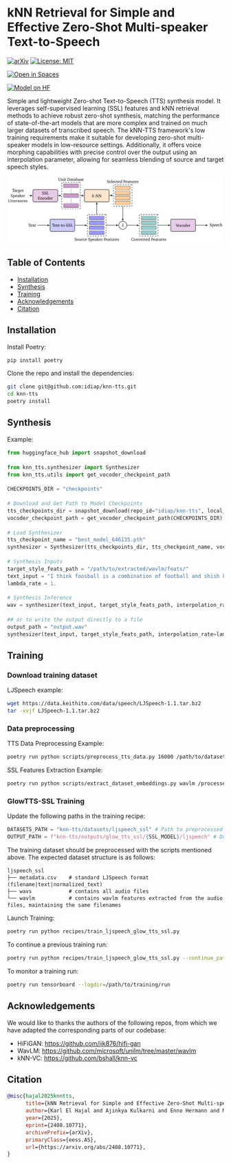 <!--
SPDX-FileCopyrightText: 2024 Idiap Research Institute
SPDX-FileContributor: Karl El Hajal

SPDX-License-Identifier: MIT
-->

# kNN Retrieval for Simple and Effective Zero-Shot Multi-speaker Text-to-Speech

[![arXiv](https://img.shields.io/badge/arXiv-2408.10771-b31b1b.svg)](https://arxiv.org/abs/2408.10771)
[![License: MIT](https://img.shields.io/badge/License-MIT-blue.svg)](LICENSES/MIT.txt)

[![Open in Spaces](https://huggingface.co/datasets/huggingface/badges/resolve/main/open-in-hf-spaces-sm.svg)](https://huggingface.co/spaces/karlhajal/kNN-TTS)

[![Model on HF](https://huggingface.co/datasets/huggingface/badges/resolve/main/model-on-hf-sm.svg)](https://huggingface.co/Idiap/kNN-TTS)


Simple and lightweight Zero-shot Text-to-Speech (TTS) synthesis model. It leverages self-supervised learning (SSL) features and kNN retrieval methods to achieve robust zero-shot synthesis, matching the performance of state-of-the-art models that are more complex and trained on much larger datasets of transcribed speech. The kNN-TTS framework's low training requirements make it suitable for developing zero-shot multi-speaker models in low-resource settings. Additionally, it offers voice morphing capabilities with precise control over the output using an interpolation parameter, allowing for seamless blending of source and target speech styles.

![kNN-TTS Framework Overview](assets/diagram.png)

## Table of Contents
- [Installation](#installation)
- [Synthesis](#synthesis)
- [Training](#training)
- [Acknowledgements](#acknowledgements)
- [Citation](#citation)

## Installation

Install Poetry:
```bash
pip install poetry
```

Clone the repo and install the dependencies:
```bash
git clone git@github.com:idiap/knn-tts.git
cd knn-tts
poetry install
```

## Synthesis

Example:
```python
from huggingface_hub import snapshot_download

from knn_tts.synthesizer import Synthesizer
from knn_tts.utils import get_vocoder_checkpoint_path

CHECKPOINTS_DIR = "checkpoints"

# Download and Get Path to Model Checkpoints
tts_checkpoints_dir = snapshot_download(repo_id="idiap/knn-tts", local_dir=CHECKPOINTS_DIR)
vocoder_checkpoint_path = get_vocoder_checkpoint_path(CHECKPOINTS_DIR)

# Load Synthesizer
tts_checkpoint_name = "best_model_646135.pth"
synthesizer = Synthesizer(tts_checkpoints_dir, tts_checkpoint_name, vocoder_checkpoint_path, model_name="glowtts")

# Synthesis Inputs
target_style_feats_path = "/path/to/extracted/wavlm/feats/"
text_input = "I think foosball is a combination of football and shish kebabs."
lambda_rate = 1.

# Synthesis Inference
wav = synthesizer(text_input, target_style_feats_path, interpolation_rate=lambda_rate)

## or to write the output directly to a file
output_path = "output.wav"
synthesizer(text_input, target_style_feats_path, interpolation_rate=lambda_rate, save_path=output_path)
```

## Training

### Download training dataset

LJSpeech example:
```bash
wget https://data.keithito.com/data/speech/LJSpeech-1.1.tar.bz2
tar -xvjf LJSpeech-1.1.tar.bz2
```

### Data preprocessing

TTS Data Preprocessing Example:
```bash
poetry run python scripts/preprocess_tts_data.py 16000 /path/to/dataset /processed/dataset/output/path
```

SSL Features Extraction Example:
```bash
poetry run python scripts/extract_dataset_embeddings.py wavlm /processed/dataset/output/path /processed/dataset/output/path
```

### GlowTTS-SSL Training

Update the following paths in the training recipe:
```python
DATASETS_PATH = "knn-tts/datasets/ljspeech_ssl" # Path to preprocessed LJSpeech dataset
OUTPUT_PATH = f"knn-tts/outputs/glow_tts_ssl/{SSL_MODEL}/ljspeech" # Desired output path
```

The training dataset should be preprocessed with the scripts mentioned above.
The expected dataset structure is as follows:
```
ljspeech_ssl
├── metadata.csv    # standard LJSpeech format (filename|text|normalized_text)
├── wavs            # contains all audio files
└── wavlm           # contains wavlm features extracted from the audio files, maintaining the same filenames
```

Launch Training:
```bash
poetry run python recipes/train_ljspeech_glow_tts_ssl.py
```

To continue a previous training run:
```bash
poetry run python recipes/train_ljspeech_glow_tts_ssl.py --continue_path /path/to/saved/training/run
```

To monitor a training run:
```bash
poetry run tensorboard --logdir=/path/to/training/run
```


## Acknowledgements

We would like to thanks the authors of the following repos, from which we have adapted the corresponding parts of our codebase:

* HiFiGAN: https://github.com/jik876/hifi-gan
* WavLM: https://github.com/microsoft/unilm/tree/master/wavlm
* kNN-VC: https://github.com/bshall/knn-vc

## Citation

```bibtex
@misc{hajal2025knntts,
      title={kNN Retrieval for Simple and Effective Zero-Shot Multi-speaker Text-to-Speech}, 
      author={Karl El Hajal and Ajinkya Kulkarni and Enno Hermann and Mathew Magimai.-Doss},
      year={2025},
      eprint={2408.10771},
      archivePrefix={arXiv},
      primaryClass={eess.AS},
      url={https://arxiv.org/abs/2408.10771}, 
}
```
